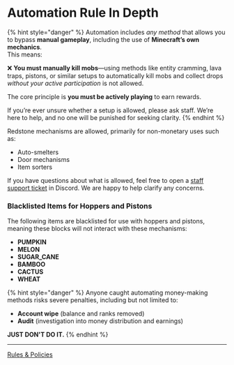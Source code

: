 # Automation Rule In Depth

{% hint style="danger" %}
Automation includes _any method_ that allows you to bypass **manual gameplay**, including the use of **Minecraft’s own mechanics**.\
This means:

❌ **You must manually kill mobs**—using methods like entity cramming, lava traps, pistons, or similar setups to automatically kill mobs and collect drops _without your active participation_ is not allowed.

The core principle is **you must be actively playing** to earn rewards.

If you’re ever unsure whether a setup is allowed, please ask staff. We’re here to help, and no one will be punished for seeking clarity.
{% endhint %}

Redstone mechanisms are allowed, primarily for non-monetary uses such as:

* Auto-smelters
* Door mechanisms
* Item sorters

If you have questions about what is allowed, feel free to open a [staff support ticket](https://discord.gg/hFJWRDKyNz) in Discord. We are happy to help clarify any concerns.

### Blacklisted Items for Hoppers and Pistons

The following items are blacklisted for use with hoppers and pistons, meaning these blocks will not interact with these mechanisms:

* **PUMPKIN**
* **MELON**
* **SUGAR\_CANE**
* **BAMBOO**
* **CACTUS**
* **WHEAT**

{% hint style="danger" %}
Anyone caught automating money-making methods risks severe penalties, including but not limited to:

* **Account wipe** (balance and ranks removed)
* **Audit** (investigation into money distribution and earnings)

**JUST DON'T DO IT.**
{% endhint %}

***

[Rules & Policies](../)
